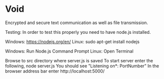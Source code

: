 # Void
Encrypted and secure text communication as well as file transmission.

Testing:
In order to test this properly you need to have node.js installed.

Windows:
https://nodejs.org/en/
Linux:
sudo apt-get install nodejs

Windows: Run Node.js Command Prompt
Linux: Open Terminal

Browse to src directory where server.js is saved
To start server enter the following, node server.js
You should see "Listening on*: PortNumber"
In the browser address bar enter 
http://localhost:5000/




